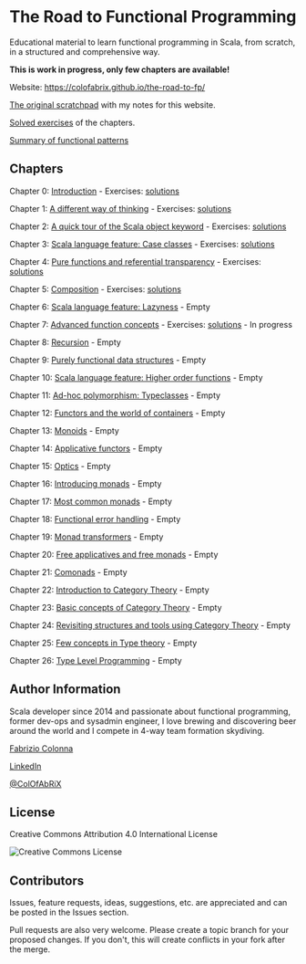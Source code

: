 # The Road to Functional Programming

Educational material to learn functional programming in Scala, from scratch, in a structured and
comprehensive way.

**This is work in progress, only few chapters are available!**

Website: <https://colofabrix.github.io/the-road-to-fp/>

[The original scratchpad](the_road_to_fp_notes.md) with my notes for this website.

[Solved exercises](exercises/README.md) of the chapters.

[Summary of functional patterns](patterns_summary.md)

## Chapters

Chapter 0: [Introduction](00_introduction.md) - Exercises: [solutions](exercises/chapter_0.md)

Chapter 1: [A different way of thinking](01_different_way_of_thinking.md) - Exercises: [solutions](exercises/chapter_1.md)

Chapter 2: [A quick tour of the Scala object keyword](02_objects.md) - Exercises: [solutions](exercises/chapter_2.md)

Chapter 3: [Scala language feature: Case classes](03_case_classes.md) - Exercises: [solutions](exercises/chapter_3.md)

Chapter 4: [Pure functions and referential transparency](04_pure_functions.md) - Exercises: [solutions](exercises/chapter_4.md)

Chapter 5: [Composition](05_composition.md) - Exercises: [solutions](exercises/chapter_5.md)

Chapter 6: [Scala language feature: Lazyness](06_lazyness.md) - Empty

Chapter 7: [Advanced function concepts](07_advanced_functions.md) - Exercises: [solutions](exercises/chapter_7.md) - In progress

Chapter 8: [Recursion](08_recursion.md) - Empty

Chapter 9: [Purely functional data structures](09_data_structures.md) - Empty

Chapter 10: [Scala language feature: Higher order functions](10_higher_order.md) - Empty

Chapter 11: [Ad-hoc polymorphism: Typeclasses](11_typeclasses.md) - Empty

Chapter 12: [Functors and the world of containers](12_functors.md) - Empty

Chapter 13: [Monoids](13_monoids.md) - Empty

Chapter 14: [Applicative functors](14_applicatives.md) - Empty

Chapter 15: [Optics](15_optics.md) - Empty

Chapter 16: [Introducing monads](16_introducing_monads.md) - Empty

Chapter 17: [Most common monads](17_common_monads.md) - Empty

Chapter 18: [Functional error handling](18_error_handling.md) - Empty

Chapter 19: [Monad transformers](19_monad_transformers.md) - Empty

Chapter 20: [Free applicatives and free monads](20_free_applicatives_monads.md) - Empty

Chapter 21: [Comonads](21_comonads.md) - Empty

Chapter 22: [Introduction to Category Theory](22_intro_category_theory.md) - Empty

Chapter 23: [Basic concepts of Category Theory](23_basic_categories.md) - Empty

Chapter 24: [Revisiting structures and tools using Category Theory](24_revisiting_with_cats.md) - Empty

Chapter 25: [Few concepts in Type theory](25_type_theory_concepts.md) - Empty

Chapter 26: [Type Level Programming](26_type_level_programming.md) - Empty

## Author Information

Scala developer since 2014 and passionate about functional programming, former dev-ops and sysadmin
engineer, I love brewing and discovering beer around the world and I compete in 4-way team formation
skydiving.

[Fabrizio Colonna](mailto:colofabrix@tin.it)

[LinkedIn](https://www.linkedin.com/in/fabrizio-colonna-9a70406a/)

[@ColOfAbRiX](https://github.com/ColOfAbRiX)

## License

Creative Commons Attribution 4.0 International License

![Creative Commons License][CC-BY-4.0]

## Contributors

Issues, feature requests, ideas, suggestions, etc. are appreciated and can be posted in the Issues
section.

Pull requests are also very welcome. Please create a topic branch for your proposed changes. If you
don't, this will create conflicts in your fork after the merge.

[CC-BY-4.0]: https://i.creativecommons.org/l/by/4.0/88x31.png "Creative Commons License"
